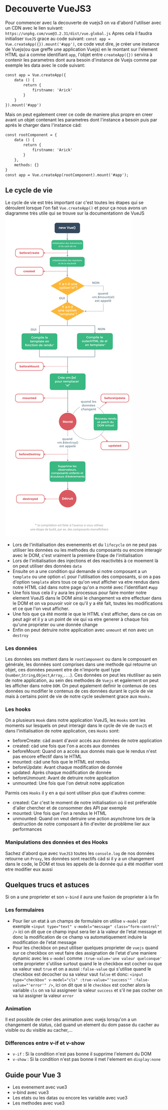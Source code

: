 # Decouverte VueJS3

Pour commencer avec la decouverte de vuejs3 on va d'abord l'utiliser avec un CDN avec le lien suivant:
`https://unpkg.com/vue@3.2.31/dist/vue.global.js`
Apres cela il faudra initialiser `VueJS` grace au code suivant: `const app = Vue.createApp({}).mount('#app')`, ce code veut dire, je créer une instance de Vuejs(ou que greffe une application Vuejs) en le montant sur l'element HTML qui a comme identifiant `app`, l'objet entre `createApp({})` servira à contenir les parametres dont aura besoin d'instance de Vuejs comme par exemple les data avec le code suivant:

```{JS}
const app = Vue.createApp({
    data () {
        return {
            firstname: 'Arick'
        }
    }
}).mount('#app')
```

Mais on peut egalement creer ce code de maniere plus propre en creer avant un objet contenant les parametres dont l'instance a besoin puis par après le charger dans l'instance càd:

```{JS}
const rootComponent = {
    data () {
        return {
            firstname: 'Arick'
        }
    },
    methods: {}
}
const app = Vue.createApp(rootComponent).mount('#app');
```

## Le cycle de vie

Le cycle de vie est très important car c'est toutes les étapes qui se déroulent lorsque l'on fait `Vue.createApp()` et pour ça nous avons un diagramme très utile qui se trouve sur la documentationn de VueJS
![](./lifecycle.png)

- Lors de l'initialisation des evenements et du `lifecycle` on ne peut pas utiliser les données ou les methodes du composants ou encore interagir avec le DOM, c'est vraiment la premiere Etape de l'initialisation
- Lors de l'initialisation des injections et des reactivités à ce moement là on peut utiliser des données `data`
- Ensuite on a une condition qui demande si notre composant a un `template` ou une option `el` pour l'utilisation des composants, si on a pas d'option `template` alors tous ce qu'on veut afficher va etre rendus dans notre HTML càd dans notre page qu'on a monté avec l'identifiant `#app`
- Une fois tous cela il y aura les processus pour faire monter notre element VueJS dans le DOM ainsi le changement va etre effectuer dans le DOM et on va pouvoir voir ce qu'il y a été fait, toutes les modifications et ce que l'on veut afficher.
- Une fois que ça été monté ie que le HTML s'est afficher, dans ce cas on peut agir et il y a un point de vie qui va etre generer à chaque fois qu'une proprieter ou une donnée change
- Enfin on peut detruire notre application avec `unmount` et non avec un `destroy`

### Les données

Les données ses mettent dans le `rootComponent` ou dans le composant en générale, les données sont comprises dans une methode qui retourne un objet, ces données peuvent etre de n'importe quel type (`number`,`String`,`Object`,`Array`,`...`).
Ces données on peut les réutiliser au sein de notre application, au sein des methodes de `Vuejs` et egalement on peut les afficher dans notre `DOM`.
On peut egalement definir le contenus de ces données ou modifier le contenus de ces données durant le cycle de vie mais à certains point de vie de notre cycle seulement grace aux `Hooks`.

### Les hooks

On a plusieurs `Hook` dans notre application VueJS, les `Hooks` sont les moments sur lesquels on peut interagir dans le cycle de vie de `VueJS` et dans l'initialisation de notre application, ces `Hooks` sont:

- beforeCreate: càd avant d'avoir accés aux données de notre application
- created: càd une fois que l'on a accés aux données
- beforeMount: Quand on a accés aux donnés mais que le rendus n'est pas encore effectif dans le HTML
- mounted: càd une fois que le HTML est rendus
- beforeUpdate: Avant chaque modification de donnée
- updated: Après chaque modification de donnée
- beforeUnmount: Avant de detruire notre application
- unmounted: Une fois que l'on detruit notre application

Parmis ces `Hooks` il y en a qui sont utiliser plus que d'autres comme:

- created: Car c'est le moment de notre initialisation où il est préferable d'aller chercher et de consommer des API par exemple
- mounted: Une fois que l'on a rendus le HTML
- unmounted: Quand on veut detruire une action asynchrone lors de la destruction de notre composant à fin d'eviter de problème lier aux performances

### Manipulations des données et des Hooks

Sachez d'abord que avec `VueJS3` toutes les `console.log` de nos données retourne un `Proxy`, les données sont reactifs càd si il y a un changement dans le code, le DOM et tous les appels de la donnée qui a été modifier
vont etre modifier eux aussi

## Quelques trucs et astuces

Si on a une proprieter et son `v-bind` il aura une fusion de proprieter à la fin

### Les formulaires

- Pour lier un etat à un champs de formulaire on utilise `v-model` par exemple `<input type="text" v-model="message" class="form-control" />` ici on dit que ce champ input sera lier à la valeur de l'etat message et donc la modification de ce champ va automatiquement induire la modification de l'etat message
- Pour les checkbox on peut utiliser quelques proprieter de `vuejs` quand sur ce checkbox on veut faire des assignation de l'etat d'une maniere dynamic avec les `v-model` comme `:true-value='une valeur quelconque'` cette proprieter s'utilise surtout quand le le checkbox est cocher ou que sa valeur vaut `true` et on a aussi `:false-value` qui s'utilise quand le checkbox est decocher ou sa valeur vaut `false` et donc: `<input type="checkbox" v-model="cls" :true-value="'success'" :false-value="'error'" />`, ici on dit que si le `checkbox` est cocher alors la variable `cls` on va lui assigneer la valeur `success` et s'il ne pas cocher on va lui assigner la valeur `error`

### Animation

Il est possible de créer des animation avec vuejs lorsqu'on a un changement de status, càd quand un element du dom passe du cacher au visible ou du visible au cacher,...

### Differences entre v-if et v-show

- `v-if` : Si la condition n'est pas bonne il supprime l'element du DOM
- `v-show` : Si la condition n'est pas bonne il met l'element en `display:none`

## Guide pour Vue 3

- Les evenement avec vue3
- v-bind avec vue3
- Les etats ou les datas ou encore les variable avec vue3
- Les methodes avec vue3
